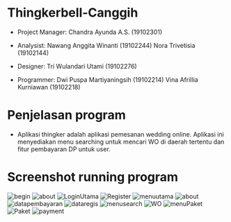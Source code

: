 # Thingkerbell-Canggih
-  Project Manager:
   Chandra Ayunda A.S.      (19102301)

-  Analysist:
   Nawang Anggita Winanti   (19102244)
   Nora Trivetisia          (19102144)

-  Designer:
   Tri Wulandari Utami     (19102276)

-  Programmer:
   Dwi Puspa Martiyaningsih         (19102214)
   Vina Afrillia Kurniawan           (19102218)

# Penjelasan program
- Aplikasi thingker adalah aplikasi pemesanan wedding online. Aplikasi ini menyediakan menu searching untuk mencari WO di daerah tertentu dan fitur pembayaran DP untuk user.

# Screenshot running program
![begin](https://user-images.githubusercontent.com/87349653/128623776-d08d1c62-5ca1-40a4-908c-615820d981ed.PNG)
![about](https://user-images.githubusercontent.com/87349653/128623812-dbe7c529-30da-4667-85ef-49f7c1f99816.PNG)
![LoginUtama](https://user-images.githubusercontent.com/87349653/128623846-32e486e9-a15e-4d20-a56d-7d2deb554b74.PNG)
![Register](https://user-images.githubusercontent.com/87349653/128623848-1f05f15b-e499-42cd-9c69-8c0a3dbe22e9.PNG)
![menuutama](https://user-images.githubusercontent.com/87349653/128623852-3b375d47-b812-4b9f-aedc-6701fb5d7e3c.PNG)
![about](https://user-images.githubusercontent.com/87349653/128623863-c4c311ed-8455-4d32-868f-d198f73fdec3.PNG)
![datapembayaran](https://user-images.githubusercontent.com/87349653/128623867-40ae3191-321c-4f51-9bee-3c47e3efb8ab.PNG)
![dataregis](https://user-images.githubusercontent.com/87349653/128623870-ab54ee59-66af-4d5b-a50c-8006d9f7d957.PNG)
![menusearch](https://user-images.githubusercontent.com/87349653/128623874-88c6a7c3-6084-4de9-9c77-9c24b14e0730.PNG)
![WO](https://user-images.githubusercontent.com/87349653/128623879-08e42651-bf13-484e-a1c2-9f6a56c3210d.PNG)
![menuPaket](https://user-images.githubusercontent.com/87349653/128623888-447c9738-5f14-4c7c-a813-af3018d69827.PNG)
![Paket](https://user-images.githubusercontent.com/87349653/128623889-b0ba4b2c-35a4-4deb-ab29-4aa339eb7f22.PNG)
![payment](https://user-images.githubusercontent.com/87349653/128623890-e063a73c-4de0-4190-94ae-ed069603b8a0.PNG)





